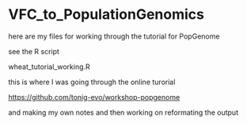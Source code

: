 # VFC_to_PopulationGenomics

here are my files for working through the tutorial for PopGenome

see the R script

wheat_tutorial_working.R

this is where I was going through the online turorial

https://github.com/tonig-evo/workshop-popgenome

and making my own notes and then working on reformating the output
